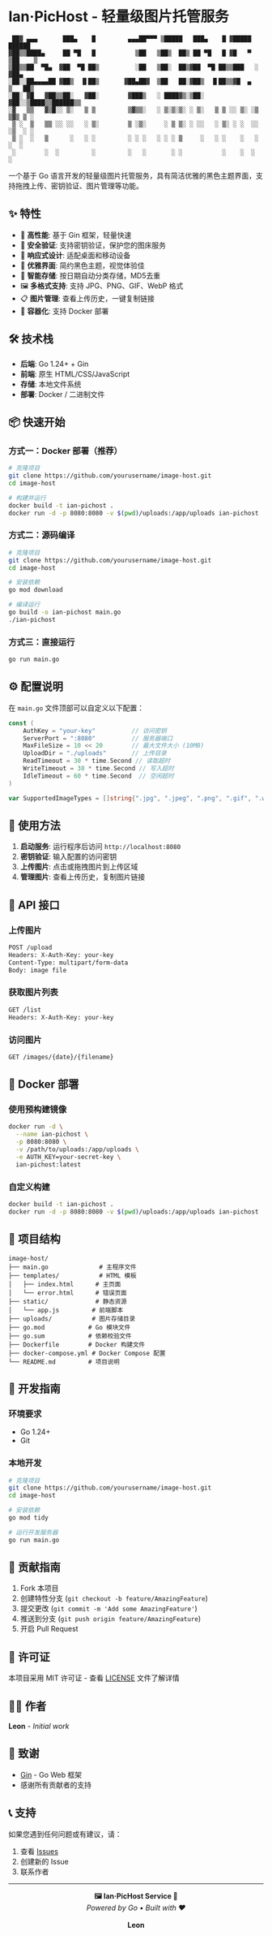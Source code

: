# Ian·PicHost - 轻量级图片托管服务

```
 ██▓ ▄▄▄       ███▄    █         ▄▄▄██▀▀▀ ▒█████   ███▄    █ ▓█████   ██████ 
▓██▒▒████▄     ██ ▀█   █           ▒██   ▒██▒  ██▒ ██ ▀█   █ ▓█   ▀ ▒██    ▒ 
▒██▒▒██  ▀█▄  ▓██  ▀█ ██▒          ░██   ▒██░  ██▒▓██  ▀█ ██▒▒███   ░ ▓██▄   
░██░░██▄▄▄▄██ ▓██▒  ▐▌██▒       ▓██▄██▓  ▒██   ██░▓██▒  ▐▌██▒▒▓█  ▄   ▒   ██▒
░██░ ▓█   ▓██▒▒██░   ▓██░        ▓███▒   ░ ████▓▒░▒██░   ▓██░░▒████▒▒██████▒▒
░▓   ▒▒   ▓▒█░░ ▒░   ▒ ▒         ▒▓▒▒░   ░ ▒░▒░▒░ ░ ▒░   ▒ ▒ ░░ ▒░ ░▒ ▒▓▒ ▒ ░
 ▒ ░  ▒   ▒▒ ░░ ░░   ░ ▒░        ▒ ░▒░     ░ ▒ ▒░ ░ ░░   ░ ▒░ ░ ░  ░░ ░▒  ░ ░
 ▒ ░  ░   ▒      ░   ░ ░         ░ ░ ░   ░ ░ ░ ▒     ░   ░ ░    ░   ░  ░  ░  
 ░        ░  ░         ░         ░   ░       ░ ░           ░    ░  ░      ░  
```

一个基于 Go 语言开发的轻量级图片托管服务，具有简洁优雅的黑色主题界面，支持拖拽上传、密钥验证、图片管理等功能。

## ✨ 特性

- 🚀 **高性能**: 基于 Gin 框架，轻量快速
- 🔐 **安全验证**: 支持密钥验证，保护您的图床服务
- 📱 **响应式设计**: 适配桌面和移动设备
- 🎨 **优雅界面**: 简约黑色主题，视觉体验佳
- 📁 **智能存储**: 按日期自动分类存储，MD5去重
- 🖼️ **多格式支持**: 支持 JPG、PNG、GIF、WebP 格式
- 📋 **图片管理**: 查看上传历史，一键复制链接
- 🐳 **容器化**: 支持 Docker 部署

## 🛠️ 技术栈

- **后端**: Go 1.24+ + Gin
- **前端**: 原生 HTML/CSS/JavaScript
- **存储**: 本地文件系统
- **部署**: Docker / 二进制文件

## 📦 快速开始

### 方式一：Docker 部署（推荐）

```bash
# 克隆项目
git clone https://github.com/yourusername/image-host.git
cd image-host

# 构建并运行
docker build -t ian-pichost .
docker run -d -p 8080:8080 -v $(pwd)/uploads:/app/uploads ian-pichost
```

### 方式二：源码编译

```bash
# 克隆项目
git clone https://github.com/yourusername/image-host.git
cd image-host

# 安装依赖
go mod download

# 编译运行
go build -o ian-pichost main.go
./ian-pichost
```

### 方式三：直接运行

```bash
go run main.go
```

## ⚙️ 配置说明

在 `main.go` 文件顶部可以自定义以下配置：

```go
const (
    AuthKey = "your-key"          // 访问密钥
    ServerPort = ":8080"          // 服务器端口
    MaxFileSize = 10 << 20        // 最大文件大小 (10MB)
    UploadDir = "./uploads"       // 上传目录
    ReadTimeout = 30 * time.Second // 读取超时
    WriteTimeout = 30 * time.Second // 写入超时
    IdleTimeout = 60 * time.Second  // 空闲超时
)

var SupportedImageTypes = []string{".jpg", ".jpeg", ".png", ".gif", ".webp"}
```

## 🚀 使用方法

1. **启动服务**: 运行程序后访问 `http://localhost:8080`
2. **密钥验证**: 输入配置的访问密钥
3. **上传图片**: 点击或拖拽图片到上传区域
4. **管理图片**: 查看上传历史，复制图片链接

## 📡 API 接口

### 上传图片
```bash
POST /upload
Headers: X-Auth-Key: your-key
Content-Type: multipart/form-data
Body: image file
```

### 获取图片列表
```bash
GET /list
Headers: X-Auth-Key: your-key
```

### 访问图片
```bash
GET /images/{date}/{filename}
```

## 🐳 Docker 部署

### 使用预构建镜像
```bash
docker run -d \
  --name ian-pichost \
  -p 8080:8080 \
  -v /path/to/uploads:/app/uploads \
  -e AUTH_KEY=your-secret-key \
  ian-pichost:latest
```

### 自定义构建
```bash
docker build -t ian-pichost .
docker run -d -p 8080:8080 -v $(pwd)/uploads:/app/uploads ian-pichost
```

## 📁 项目结构

```
image-host/
├── main.go              # 主程序文件
├── templates/           # HTML 模板
│   ├── index.html      # 主页面
│   └── error.html      # 错误页面
├── static/             # 静态资源
│   └── app.js         # 前端脚本
├── uploads/           # 图片存储目录
├── go.mod            # Go 模块文件
├── go.sum            # 依赖校验文件
├── Dockerfile        # Docker 构建文件
├── docker-compose.yml # Docker Compose 配置
└── README.md         # 项目说明
```

## 🔧 开发指南

### 环境要求
- Go 1.24+
- Git

### 本地开发
```bash
# 克隆项目
git clone https://github.com/yourusername/image-host.git
cd image-host

# 安装依赖
go mod tidy

# 运行开发服务器
go run main.go
```

## 🤝 贡献指南

1. Fork 本项目
2. 创建特性分支 (`git checkout -b feature/AmazingFeature`)
3. 提交更改 (`git commit -m 'Add some AmazingFeature'`)
4. 推送到分支 (`git push origin feature/AmazingFeature`)
5. 开启 Pull Request

## 📄 许可证

本项目采用 MIT 许可证 - 查看 [LICENSE](LICENSE) 文件了解详情

## 👨‍💻 作者

**Leon** - *Initial work*

## 🙏 致谢

- [Gin](https://github.com/gin-gonic/gin) - Go Web 框架
- 感谢所有贡献者的支持

## 📞 支持

如果您遇到任何问题或有建议，请：

1. 查看 [Issues](https://github.com/Ian-J0nes/ian-pichost/issues)
2. 创建新的 Issue
3. 联系作者

---

<div align="center">
  <strong>🖼️ Ian·PicHost Service 📸</strong><br>
  <em>Powered by Go • Built with ❤️</em><br><br>
  <strong>Leon</strong>
</div>
